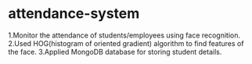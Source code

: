 # attendance-system
1.Monitor the attendance of students/employees using face recognition.
2.Used HOG(histogram of oriented gradient) algorithm to find features of the face.
3.Applied MongoDB database for storing student details.
